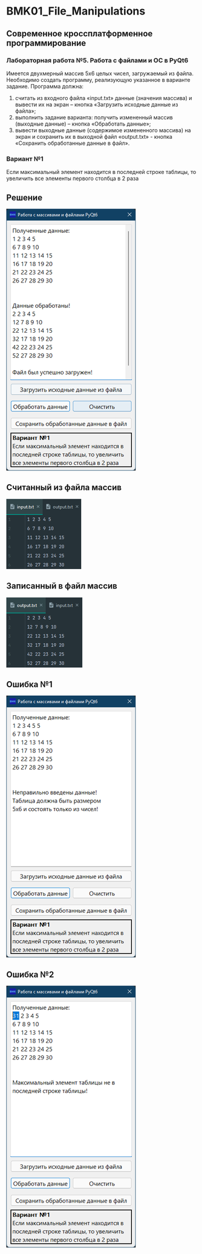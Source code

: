 # BMK01_File_Manipulations

## Современное кроссплатформенное программирование

### Лабораторная работа №5. Работа с файлами и ОС в PyQt6

Имеется двухмерный массив 5x6 целых чисел, загружаемый из файла. Необходимо создать программу, реализующую указанное в
варианте задание. Программа должна:

1) считать из входного файла «input.txt» данные (значения массива) и вывести их на экран – кнопка «Загрузить исходные
   данные из файла»;
2) выполнить задание варианта: получить измененный массив (выходные данные) – кнопка «Обработать данные»;
3) вывести выходные данные (содержимое измененного массива) на экран и сохранить их в выходной файл «output.txt» -
   кнопка «Сохранить обработанные данные в файл».

### Вариант №1

Если максимальный элемент находится в последней строке таблицы, то увеличить все элементы первого столбца в 2 раза

## Решение

![solution](images/solution.png)

## Считанный из файла массив

![input](images/input.png)

## Записанный в файл массив

![output](images/output.png)

## Ошибка №1

![error1](images/error1.png)

## Ошибка №2

![error2](images/error2.png)
